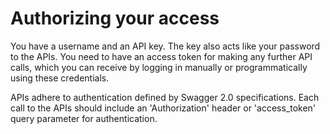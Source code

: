 # Authorizing your access

You have a username and an API key. The key also acts like your password to the APIs. You need to have an access token for making any further API calls, which you can receive by logging in manually or programmatically using these credentials.

APIs adhere to authentication defined by Swagger 2.0 specifications. Each call to the APIs should include an 'Authorization' header or 'access\_token' query parameter for authentication.
